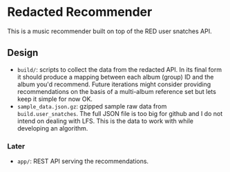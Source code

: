 # Redacted Recommender

This is a music recommender built on top of the RED user snatches API.

## Design

- `build/`: scripts to collect the data from the redacted API. In its final form it should produce a mapping between each album (group) ID and the album you'd recommend. Future iterations might consider providing recommendations on the basis of a multi-album reference set but lets keep it simple for now OK.
- `sample_data.json.gz`: gzipped sample raw data from `build.user_snatches`. The full JSON file is too big for github and I do not intend on dealing with LFS. This is the data to work with while developing an algorithm.

### Later

- `app/`: REST API serving the recommendations.
